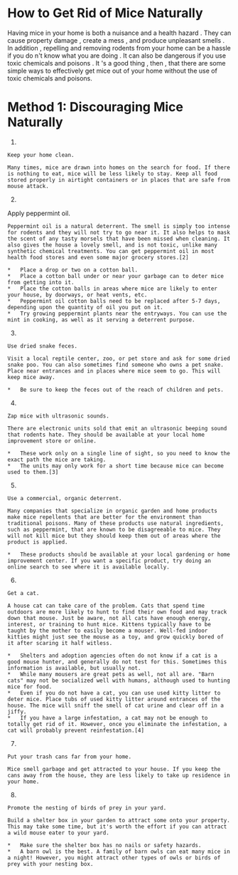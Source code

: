# How to Get Rid of Mice Naturally

Having mice in your home is both a nuisance and a health hazard . They can cause property damage , create a mess , and produce unpleasant smells . In addition , repelling and removing rodents from your home can be a hassle if you do n't know what you are doing . It can also be dangerous if you use toxic chemicals and poisons . It 's a good thing , then , that there are some simple ways to effectively get mice out of your home without the use of toxic chemicals and poisons.

# Method 1: Discouraging Mice Naturally

1.  
    
    Keep your home clean.
    
    Many times, mice are drawn into homes on the search for food. If there is nothing to eat, mice will be less likely to stay. Keep all food stored properly in airtight containers or in places that are safe from mouse attack.
    
2.  
    
   Apply peppermint oil.
    
    Peppermint oil is a natural deterrent. The smell is simply too intense for rodents and they will not try to go near it. It also helps to mask the scent of any tasty morsels that have been missed when cleaning. It also gives the house a lovely smell, and is not toxic, unlike many synthetic chemical treatments. You can get peppermint oil in most health food stores and even some major grocery stores.[2]
    
    *   Place a drop or two on a cotton ball.
    *   Place a cotton ball under or near your garbage can to deter mice from getting into it.
    *   Place the cotton balls in areas where mice are likely to enter your house, by doorways, or heat vents, etc.
    *   Peppermint oil cotton balls need to be replaced after 5-7 days, depending upon the quantity of oil you put on it.
    *   Try growing peppermint plants near the entryways. You can use the mint in cooking, as well as it serving a deterrent purpose.
    
3.  
    
    Use dried snake feces.

    Visit a local reptile center, zoo, or pet store and ask for some dried snake poo. You can also sometimes find someone who owns a pet snake. Place near entrances and in places where mice seem to go. This will keep mice away.
    
    *   Be sure to keep the feces out of the reach of children and pets.
    
4.  
    
    Zap mice with ultrasonic sounds.
   
    There are electronic units sold that emit an ultrasonic beeping sound that rodents hate. They should be available at your local home improvement store or online.
    
    *   These work only on a single line of sight, so you need to know the exact path the mice are taking.
    *   The units may only work for a short time because mice can become used to them.[3]
    
5.  
    
    Use a commercial, organic deterrent.
   
    Many companies that specialize in organic garden and home products make mice repellents that are better for the environment than traditional poisons. Many of these products use natural ingredients, such as peppermint, that are known to be disagreeable to mice. They will not kill mice but they should keep them out of areas where the product is applied.
    
    *   These products should be available at your local gardening or home improvement center. If you want a specific product, try doing an online search to see where it is available locally.
    
6.  
    
    Get a cat.
   
    A house cat can take care of the problem. Cats that spend time outdoors are more likely to hunt to find their own food and may track down that mouse. Just be aware, not all cats have enough energy, interest, or training to hunt mice. Kittens typically have to be taught by the mother to easily become a mouser. Well-fed indoor kitties might just see the mouse as a toy, and grow quickly bored of it after scaring it half witless.
    
    *   Shelters and adoption agencies often do not know if a cat is a good mouse hunter, and generally do not test for this. Sometimes this information is available, but usually not.
    *   While many mousers are great pets as well, not all are. "Barn cats" may not be socialized well with humans, although used to hunting mice for food.
    *   Even if you do not have a cat, you can use used kitty litter to deter mice. Place tubs of used kitty litter around entrances of the house. The mice will sniff the smell of cat urine and clear off in a jiffy.
    *   If you have a large infestation, a cat may not be enough to totally get rid of it. However, once you eliminate the infestation, a cat will probably prevent reinfestation.[4]
    
7.  
    
    Put your trash cans far from your home.
     
    Mice smell garbage and get attracted to your house. If you keep the cans away from the house, they are less likely to take up residence in your home.
    
8.
    
    Promote the nesting of birds of prey in your yard.
    
    Build a shelter box in your garden to attract some onto your property. This may take some time, but it's worth the effort if you can attract a wild mouse eater to your yard.
    
    *   Make sure the shelter box has no nails or safety hazards.
    *   A barn owl is the best. A family of barn owls can eat many mice in a night! However, you might attract other types of owls or birds of prey with your nesting box.
    

